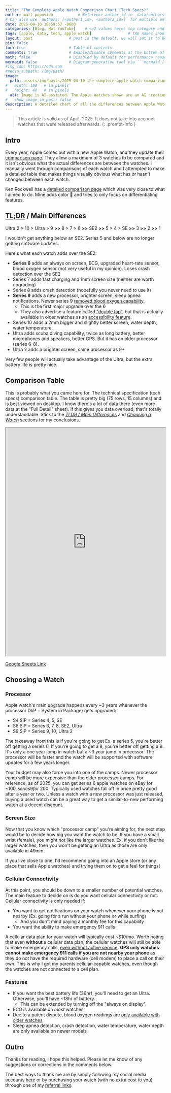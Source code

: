 ```yaml
---
title: "The Complete Apple Watch Comparison Chart (Tech Specs)"
author: matt_popovich           # Reference author_id in _data/authors.yml
# Can also use `authors: [<author1_id>, <author2_id>]` for multiple entries
date: 2025-04-10 18:59:57 -0600
categories: [Blog, Not YouTube]    # <=2 values here: top category and sub category
tags: [apple, data, tech, apple watch]                # TAG names should always be lowercase
layout: post                # post is the default, we will set it to be explicit
pin: false
toc: true                   # Table of contents
comments: true              # Enable/disable comments at the bottom of the post
math: false                 # Disabled by default for performance reasons
mermaid: false              # Diagram generation tool via ```mermaid [...]```
#img_cdn: https://cdn.com
#media_subpath: /img/path/
image:
  path: assets/img/posts/2025-04-10-the-complete-apple-watch-comparison-chart-tech-specs/the-complete-apple-watch-comparison-chart-tech-specs_thumbnail.jpg # chirpy wants 1:91:1
#   width: 100   # in pixels
#   height: 40   # in pixels
  alt: Image is AI-assisted. The Apple Watches shown are an AI creation and not a real model for sale.
#   show_image_in_post: false
description: A detailed chart of all the differences between Apple Watches
---
```


> This article is valid as of April, 2025. It does not take into account watches that were released afterwards.
{: .prompt-info }

## Intro
Every year, Apple comes out with a new Apple Watch, and they update their [comparison page](https://www.apple.com/watch/compare/). They allow a maximum of 3 watches to be compared and it isn't obvious what the actual differences are between the watches. I manually went through comparisons of each watch and I attempted to make a detailed table that makes things visually obvious what has or hasn't changed between each watch.

Ken Rockwell has a [detailed comparison page](https://www.kenrockwell.com/apple/watch/compared.htm) which was very close to what I aimed to do. Mine adds color 🌈 and tries to only focus on differentiating features.

## [TL;DR](https://www.merriam-webster.com/dictionary/TL%3BDR) / Main Differences
Ultra 2 > 10 > Ultra > 9 **\>\>** 8 > 7 > 6 **\>\>** SE2 **\>\>** 5 > 4 > SE **\>\>** 3 **\>\>** 2 **\>\>** 1

I wouldn't get anything below an SE2. Series 5 and below are no longer getting software updates.

Here's what each watch adds over the SE2:
* **Series 6** adds an always on screen, ECG, upgraded heart-rate sensor, blood oxygen sensor (not very useful in my opinion). Loses crash detection over the SE2
* Series 7 adds fast charging and 1mm screen size (neither are worth upgrading)
* Series 8 adds crash detection (hopefully you never need to use it)
* **Series 9** adds a new processor, brighter screen, sleep apnea notifications. Newer series 9 [removed blood oxygen capability](https://www.reddit.com/r/AppleWatch/comments/199g8ag/finally_the_answer_to_if_your_apple_watch_will).
  * This is the first major upgrade over the 6
  * They also advertise a feature called ["double tap"](https://www.youtube.com/watch?v=pm-ZXg3uA0Y), but that is actually available in older watches as an [accessibility feature](https://www.youtube.com/watch?v=oDpIhooDyaY).
* Series 10 adds a 2mm bigger and slightly better screen, water depth, water temperature.
* Ultra adds scuba diving capability, twice as long battery, better microphones and speakers, better GPS. But it has an older processor (series 6-8).
* Ultra 2 adds a brighter screen, same processor as 9+

Very few people will actually take advantage of the Ultra, but the extra battery life is pretty nice.

## Comparison Table

This is probably what you came here for. The technical specification (tech specs) comparison table. The table is pretty big (75 rows, 15 columns) and is best viewed on desktop. I know there's a lot of data there (even more data at the "Full Detail" sheet). If this gives you data overload, that's totally understandable. Stick to the *[TLDR / Main Differences](#tldr--main-differences)* and *[Choosing a Watch](#choosing-a-watch)* sections for my conclusions.

<iframe
src="https://docs.google.com/spreadsheets/d/e/2PACX-1vSmwLfkBE_YfgQ97XL8FMw8loxC0H6in7IR4afRTdIgDUHx6-bPiXcsyNZUkRaAghxiqYAXui2RaXsR/pubhtml?widget=true&amp;headers=false"
width="100%"
height="720px">
</iframe>

[Google Sheets Link](https://docs.google.com/spreadsheets/d/1eqiCBch0L0zLJlOY20XQpa4qG1mGTX5eFqrFYFPZaSE/edit?usp=sharing)

## Choosing a Watch

### Processor
Apple watch's main upgrade happens every ~3 years whenever the processor (SiP = System in Package) gets upgraded:
* S4 SiP = Series 4, 5, SE
* S6 SiP = Series 6, 7, 8, SE2, Ultra
* S9 SiP = Series 9, 10, Ultra 2

The takeaway from this is if you're going to get Ex. a series 5, you're better off getting a series 6. If you're going to get a 8, you're better off getting a 9. It's only a one year jump in watch but a ~3 year jump in processor. The processor will be faster and the watch will be supported with software updates for a few years longer.

Your budget may also force you into one of the camps. Newer processor camp will be more expensive than the older processor camps. For reference, as of 2025, you can get series 6 apple watches on eBay for ~$100, series 9 for ~$200. Typically used watches fall off in price pretty good after a year or two. Unless a watch with a new processor was just released, buying a used watch can be a great way to get a similar-to-new performing watch at a decent discount.

### Screen Size
Now that you know which "processor camp" you're aiming for, the next step would be to decide how big you want the watch to be. If you have a small wrist (female), you might not like the larger watches. Ex. if you don't like the larger watches, then you won't be getting an Ultra as those are only available in 49mm.

If you live close to one, I'd recommend going into an Apple store (or any place that sells Apple watches) and trying them on to get a feel for things!

### Cellular Connectivity
At this point, you should be down to a smaller number of potential watches. The main feature to decide on is do you want cellular connectivity or not. Cellular connectivity is only needed if:
* You want to get notifications on your watch whenever your phone is not nearby (Ex. going for a run without your phone or while surfing)
  * And you don't mind paying a monthly fee for this capability
* You want the ability to make emergency 911 calls

A cellular data plan for your watch will typically cost ~$10/mo. Worth noting that even **without** a cellular data plan, the cellular watches will still be able to make emergency calls, [even without active service](https://nct911.org/old-phones-can-call-911/). **GPS only watches cannot make emergency 911 calls if you are not nearby your phone** as they do not have the required hardware (cell modem) to place a call on their own. This is why I got my parents cellular-capable watches, even though the watches are not connected to a cell plan.

### Features
* If you want the best battery life (36hr), you'll need to get an Ultra. Otherwise, you'll have ~18hr of battery.
  * This can be extended by turning off the "always on display".
* ECG is available on *most* watches
* Due to a patent dispute, blood oxygen readings are [only available with older watches](https://www.reddit.com/r/AppleWatch/comments/199g8ag/finally_the_answer_to_if_your_apple_watch_will)
* Sleep apnea detection, crash detection, water temperature, water depth are only available on newer models

## Outro
Thanks for reading, I hope this helped. Please let me know of any suggestions or corrections in the comments below.

The best ways to thank me are by simply following my social media accounts [here](/about) or by purchasing your watch (with no extra cost to you) through one of my [referral links](TODO).
